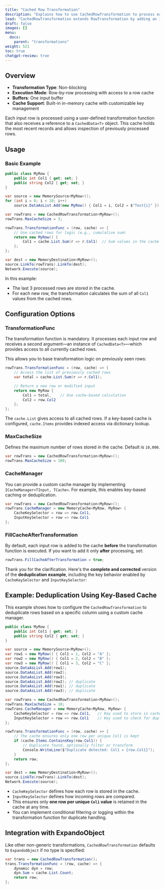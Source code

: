 ```yaml
---
title: "Cached Row Transformation"
description: "Explains how to use CachedRowTransformation to process each row with access to a configurable in-memory cache. Covers basic usage, cache configuration, and key-based deduplication using custom cache managers."
lead: "CachedRowTransformation extends RowTransformation by adding an in-memory cache of previously processed rows. This enables row-level logic that depends on historical context, such as deduplication, rolling calculations, or key-based stateful transformations."
draft: false
images: []
menu:
  docs:
    parent: "transformations"
weight: 521
toc: true
chatgpt-review: true
---
```


## Overview

- **Transformation Type**: Non-blocking
- **Execution Mode**: Row-by-row processing with access to a row cache
- **Buffers**: One input buffer
- **Cache Support**: Built-in in-memory cache with customizable key management

Each input row is processed using a user-defined transformation function that also receives a reference to a `CachedData<T>` object. This cache holds the most recent records and allows inspection of previously processed rows.

## Usage

### Basic Example

```csharp
public class MyRow {
    public int Col1 { get; set; }
    public string Col2 { get; set; }
}

var source = new MemorySource<MyRow>();
for (int i = 0; i < 10; i++)
    source.DataAsList.Add(new MyRow() { Col1 = i, Col2 = $"Test{i}" });

var rowTrans = new CachedRowTransformation<MyRow>();
rowTrans.MaxCacheSize = 3;

rowTrans.TransformationFunc = (row, cache) => {
    // Use cached rows for logic (e.g., cumulative sum)
    return new MyRow() {
        Col1 = cache.List.Sum(r => r.Col1)  // Sum values in the cache
    };
};

var dest = new MemoryDestination<MyRow>();
source.LinkTo(rowTrans).LinkTo(dest);
Network.Execute(source);
```

In this example:
- The last 3 processed rows are stored in the cache.
- For each new row, the transformation calculates the sum of all `Col1` values from the cached rows.

## Configuration Options

### TransformationFunc

The transformation function is mandatory. It processes each input row and receives a second argument—an instance of `CachedData<T>`—which provides access to all currently cached rows.

This allows you to base transformation logic on previously seen rows:

```csharp
rowTrans.TransformationFunc = (row, cache) => {
    // Access the list of previously cached rows
    var total = cache.List.Sum(r => r.Col1);

    // Return a new row or modified input
    return new MyRow {
        Col1 = total,    // Use cache-based calculation
        Col2 = row.Col2
    };
};
```

The `cache.List` gives access to all cached rows. If a key-based cache is configured, `cache.Items` provides indexed access via dictionary lookup.

### MaxCacheSize

Defines the maximum number of rows stored in the cache. Default is `10,000`.

```csharp
var rowTrans = new CachedRowTransformation<MyRow>();
rowTrans.MaxCacheSize = 100;
```

### CacheManager

You can provide a custom cache manager by implementing `ICacheManager<TInput, TCache>`. For example, this enables key-based caching or deduplication.

```csharp
var rowTrans = new CachedRowTransformation<MyRow>();
rowTrans.CacheManager = new MemoryCache<MyRow, MyRow> {
    CacheKeySelector = row => row.Col1,
    InputKeySelector = row => row.Col1
};
```

### FillCacheAfterTransformation

By default, each input row is added to the cache **before** the transformation function is executed. If you want to add it only **after** processing, set:

```csharp
rowTrans.FillCacheAfterTransformation = true;
```

Thank you for the clarification. Here's the **complete and corrected** version of the **deduplication example**, including the key behavior enabled by `CacheKeySelector` and `InputKeySelector`:

## Example: Deduplication Using Key-Based Cache

This example shows how to configure the `CachedRowTransformation` to deduplicate rows based on a specific column using a custom cache manager.

```csharp
public class MyRow {
    public int Col1 { get; set; }
    public string Col2 { get; set; }
}

var source = new MemorySource<MyRow>();
var row1 = new MyRow() { Col1 = 1, Col2 = "A" };
var row2 = new MyRow() { Col1 = 2, Col2 = "B" };
var row3 = new MyRow() { Col1 = 3, Col2 = "C" };
source.DataAsList.Add(row1);
source.DataAsList.Add(row2);
source.DataAsList.Add(row3);
source.DataAsList.Add(row2); // duplicate
source.DataAsList.Add(row1); // duplicate
source.DataAsList.Add(row3); // duplicate

var rowTrans = new CachedRowTransformation<MyRow>();
rowTrans.MaxCacheSize = 10;
rowTrans.CacheManager = new MemoryCache<MyRow, MyRow> {
    CacheKeySelector = row => row.Col1,   // Key used to store in cache
    InputKeySelector = row => row.Col1    // Key used to check for duplicates
};

rowTrans.TransformationFunc = (row, cache) => {
    // The cache ensures only one row per unique Col1 is kept
    if (cache.Items.ContainsKey(row.Col1)) {
        // Duplicate found, optionally filter or transform
        Console.WriteLine($"Duplicate detected: Col1 = {row.Col1}");
    }
    return row;
};

var dest = new MemoryDestination<MyRow>();
source.LinkTo(rowTrans).LinkTo(dest);
Network.Execute(source);
```

- `CacheKeySelector` defines how each row is stored in the cache.
- `InputKeySelector` defines how incoming rows are compared.
- This ensures only **one row per unique `Col1` value** is retained in the cache at any time.
- You can implement conditional filtering or logging within the transformation function for duplicate handling.


## Integration with ExpandoObject

Like other non-generic transformations, `CachedRowTransformation` defaults to `ExpandoObject` if no type is specified:

```csharp
var trans = new CachedRowTransformation();
trans.TransformationFunc = (row, cache) => {
    dynamic dyn = row;
    dyn.Sum = cache.List.Count;
    return row;
};
```
